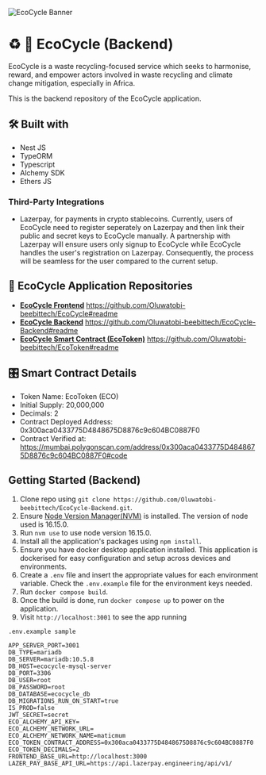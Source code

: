 ![EcoCycle Banner](https://res.cloudinary.com/dfybu7w8o/image/upload/v1670102878/ecocycle_banner_728X90_zc2ftp.png)
# :recycle: :seedling: EcoCycle (Backend)

EcoCycle is a waste recycling-focused service which seeks to harmonise, reward, and empower actors involved in waste recycling and climate change mitigation, especially in Africa.

This is the backend repository of the EcoCycle application.

## :hammer_and_wrench: Built with
- Nest JS
- TypeORM
- Typescript
- Alchemy SDK
- Ethers JS
### Third-Party Integrations
- Lazerpay, for payments in crypto stablecoins. Currently, users of EcoCycle need to register seperately on Lazerpay and then link their public and secret keys to EcoCycle manually. A partnership with Lazerpay will ensure users only signup to EcoCycle while EcoCycle handles the user's registration on Lazerpay. Consequently, the process will be seamless for the user compared to the current setup.

## :gem: EcoCycle Application Repositories
- [**EcoCycle Frontend**](https://github.com/Oluwatobi-beebittech/EcoCycle#readme) https://github.com/Oluwatobi-beebittech/EcoCycle#readme
- [**EcoCycle Backend**](https://github.com/Oluwatobi-beebittech/EcoCycle-Backend#readme) https://github.com/Oluwatobi-beebittech/EcoCycle-Backend#readme
- [**EcoCycle Smart Contract (EcoToken)**](https://github.com/Oluwatobi-beebittech/EcoToken#readme) https://github.com/Oluwatobi-beebittech/EcoToken#readme
## :control_knobs: Smart Contract Details
- Token Name: EcoToken (ECO)
- Initial Supply: 20,000,000
- Decimals: 2
- Contract Deployed Address: 0x300aca0433775D4848675D8876c9c604BC0887F0
- Contract Verified at: https://mumbai.polygonscan.com/address/0x300aca0433775D4848675D8876c9c604BC0887F0#code

## Getting Started (Backend)
1. Clone repo using `git clone https://github.com/Oluwatobi-beebittech/EcoCycle-Backend.git`.
2. Ensure [Node Version Manager(NVM)](https://github.com/nvm-sh/nvm) is installed. The version of node used is 16.15.0.
3. Run `nvm use` to use node version 16.15.0.
4. Install all the application's packages using `npm install`.
5. Ensure you have docker desktop application installed. This application is dockerised for easy configuration and setup across devices and environments.
6. Create a `.env` file and insert the appropriate values for each environment variable. Check the `.env.example` file for the environment keys needed.
7. Run `docker compose build`.
8. Once the build is done, run `docker compose up` to power on the application.
9. Visit `http://localhost:3001` to see the app running

`.env.example sample`
```
APP_SERVER_PORT=3001
DB_TYPE=mariadb
DB_SERVER=mariadb:10.5.8
DB_HOST=ecocycle-mysql-server
DB_PORT=3306
DB_USER=root
DB_PASSWORD=root
DB_DATABASE=ecocycle_db
DB_MIGRATIONS_RUN_ON_START=true
IS_PROD=false
JWT_SECRET=secret
ECO_ALCHEMY_API_KEY=
ECO_ALCHEMY_NETWORK_URL=
ECO_ALCHEMY_NETWORK_NAME=maticmum
ECO_TOKEN_CONTRACT_ADDRESS=0x300aca0433775D4848675D8876c9c604BC0887F0
ECO_TOKEN_DECIMALS=2
FRONTEND_BASE_URL=http://localhost:3000
LAZER_PAY_BASE_API_URL=https://api.lazerpay.engineering/api/v1/
```
